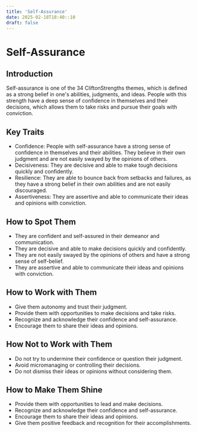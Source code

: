 ```yaml
---
title: 'Self-Assurance'
date: 2025-02-18T18:40::10
draft: false
---
```


# Self-Assurance

## Introduction

Self-assurance is one of the 34 CliftonStrengths themes, which is defined as a strong belief in one's abilities, judgments, and ideas. People with this strength have a deep sense of confidence in themselves and their decisions, which allows them to take risks and pursue their goals with conviction.

## Key Traits

- Confidence: People with self-assurance have a strong sense of confidence in themselves and their abilities. They believe in their own judgment and are not easily swayed by the opinions of others.
- Decisiveness: They are decisive and able to make tough decisions quickly and confidently.
- Resilience: They are able to bounce back from setbacks and failures, as they have a strong belief in their own abilities and are not easily discouraged.
- Assertiveness: They are assertive and able to communicate their ideas and opinions with conviction.

## How to Spot Them

- They are confident and self-assured in their demeanor and communication.
- They are decisive and able to make decisions quickly and confidently.
- They are not easily swayed by the opinions of others and have a strong sense of self-belief.
- They are assertive and able to communicate their ideas and opinions with conviction.

## How to Work with Them

- Give them autonomy and trust their judgment.
- Provide them with opportunities to make decisions and take risks.
- Recognize and acknowledge their confidence and self-assurance.
- Encourage them to share their ideas and opinions.

## How Not to Work with Them

- Do not try to undermine their confidence or question their judgment.
- Avoid micromanaging or controlling their decisions.
- Do not dismiss their ideas or opinions without considering them.

## How to Make Them Shine

- Provide them with opportunities to lead and make decisions.
- Recognize and acknowledge their confidence and self-assurance.
- Encourage them to share their ideas and opinions.
- Give them positive feedback and recognition for their accomplishments.
